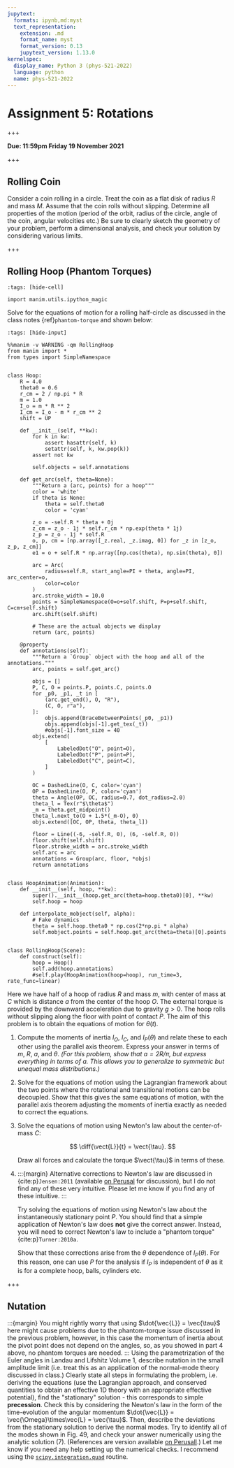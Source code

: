 ```yaml
---
jupytext:
  formats: ipynb,md:myst
  text_representation:
    extension: .md
    format_name: myst
    format_version: 0.13
    jupytext_version: 1.13.0
kernelspec:
  display_name: Python 3 (phys-521-2022)
  language: python
  name: phys-521-2022
---
```


# Assignment 5: Rotations

+++

**Due: 11:59pm Friday 19 November 2021**

+++

## Rolling Coin
Consider a coin rolling in a circle.  Treat the coin as a flat disk of radius $R$ and
mass $M$.  Assume that the coin rolls without slipping.  Determine all properties of the
motion (period of the orbit, radius of the circle, angle of the coin, angular velocities
etc.)  Be sure to clearly sketch the geometry of your problem, perform a dimensional
analysis, and check your solution by considering various limits.

+++

## Rolling Hoop (Phantom Torques)

```{code-cell} ipython3
:tags: [hide-cell]

import manim.utils.ipython_magic
```

Solve for the equations of motion for a rolling half-circle as discussed in the class
notes {ref}`phantom-torque` and shown below:


```{code-cell} ipython3
:tags: [hide-input]

%%manim -v WARNING -qm RollingHoop
from manim import *
from types import SimpleNamespace


class Hoop:
    R = 4.0
    theta0 = 0.6
    r_cm = 2 / np.pi * R
    m = 1.0
    I_o = m * R ** 2
    I_cm = I_o - m * r_cm ** 2
    shift = UP

    def __init__(self, **kw):
        for k in kw:
            assert hasattr(self, k)
            setattr(self, k, kw.pop(k))
        assert not kw
        
        self.objects = self.annotations

    def get_arc(self, theta=None):
        """Return a (arc, points) for a hoop"""
        color = 'white'
        if theta is None:
            theta = self.theta0
            color = 'cyan'
            
        z_o = -self.R * theta + 0j
        z_cm = z_o - 1j * self.r_cm * np.exp(theta * 1j)
        z_p = z_o - 1j * self.R
        o, p, cm = [np.array([_z.real, _z.imag, 0]) for _z in [z_o, z_p, z_cm]]
        e1 = o + self.R * np.array([np.cos(theta), np.sin(theta), 0])

        arc = Arc(
            radius=self.R, start_angle=PI + theta, angle=PI, arc_center=o,
            color=color
        )
        arc.stroke_width = 10.0
        points = SimpleNamespace(O=o+self.shift, P=p+self.shift, C=cm+self.shift)
        arc.shift(self.shift)
        
        # These are the actual objects we display
        return (arc, points)

    @property
    def annotations(self):
        """Return a `Group` object with the hoop and all of the annotations."""
        arc, points = self.get_arc()
        
        objs = []
        P, C, O = points.P, points.C, points.O
        for _p0, _p1, _t in [
            (arc.get_end(), O, "R"),
            (C, O, r"a"),
        ]:
            objs.append(BraceBetweenPoints(_p0, _p1))
            objs.append(objs[-1].get_tex(_t))
            #objs[-1].font_size = 40
        objs.extend(
            [
                LabeledDot("O", point=O),
                LabeledDot("P", point=P),
                LabeledDot("C", point=C),
            ]
        )
        
        OC = DashedLine(O, C, color='cyan')
        OP = DashedLine(O, P, color='cyan')
        theta = Angle(OP, OC, radius=0.7, dot_radius=2.0)
        theta_l = Tex(r"$\theta$")
        _m = theta.get_midpoint()
        theta_l.next_to(O + 1.5*(_m-O), 0)
        objs.extend([OC, OP, theta, theta_l])

        floor = Line((-6, -self.R, 0), (6, -self.R, 0))
        floor.shift(self.shift)
        floor.stroke_width = arc.stroke_width
        self.arc = arc
        annotations = Group(arc, floor, *objs)
        return annotations


class HoopAnimation(Animation):
    def __init__(self, hoop, **kw):
        super().__init__(hoop.get_arc(theta=hoop.theta0)[0], **kw)
        self.hoop = hoop
        
    def interpolate_mobject(self, alpha):
        # Fake dynamics
        theta = self.hoop.theta0 * np.cos(2*np.pi * alpha)
        self.mobject.points = self.hoop.get_arc(theta=theta)[0].points
        

class RollingHoop(Scene):
    def construct(self):
        hoop = Hoop()
        self.add(hoop.annotations)
        #self.play(HoopAnimation(hoop=hoop), run_time=3, rate_func=linear)
```

Here we have half of a hoop of radius $R$ and mass $m$, with center of mass at $C$ which
is distance $a$ from the center of the hoop $O$.  The external torque is provided
by the downward acceleration due to gravity $g>0$.  The hoop rolls without slipping
along the floor with point of contact $P$.  The aim of this problem is to obtain the
equations of motion for $\theta(t)$.

1. Compute the moments of inertia $I_{O}$, $I_{C}$, and $I_{P}(\theta)$ and relate these
   to each other using the parallel axis theorem.  Express your answer in terms of $m$,
   $R$, $a$, and $\theta$.  *(For this problem, show that $a=2R/\pi$, but express
   everything in terms of $a$.  This allows you to generalize to symmetric but unequal
   mass distributions.)* 
2. Solve for the equations of motion using the Lagrangian framework about the two points
   where the rotational and transitional motions can be decoupled.  Show that this gives
   the same equations of motion, with the parallel axis theorem adjusting the moments of
   inertia exactly as needed to correct the equations.
3. Solve the equations of motion using Newton's law about the center-of-mass $C$:

   $$
     \diff{\vect{L}}{t} = \vect{\tau}.
   $$
   
   Draw all forces and calculate the torque $\vect{\tau}$ in terms of these.
   
4. :::{margin}
   Alternative corrections to Newton's law are discussed in {cite:p}`Jensen:2011`
   (available [on
   Perusal](https://app.perusall.com/courses/2021-fall-physics-521-pullm-1-01-01645-classical-mechanics-i/rules-for-rolling-as-a-rotation-about-the-instantaneous-point-of-contact-73799225)
   for discussion), but I 
   do not find any of these very intuitive.  Please let me know if you find any of these
   intuitive.
   :::

   Try solving the equations of motion using Newton's law about the instantaneously
   stationary point $P$.  You should find that a simple application of Newton's law does
   **not** give the correct answer.  Instead, you will need to correct Newton's law to
   include a "phantom torque" {cite:p}`Turner:2010a`.
   
   Show that these corrections arise from the $\theta$ dependence of $I_{P}(\theta)$.
   For this reason, one can use $P$ for the analysis if $I_{P}$ is independent of
   $\theta$ as it is for a complete hoop, balls, cylinders etc.

+++

## Nutation

:::{margin}
You might rightly worry that using $\dot{\vec{L}} = \vec{\tau}$ here might cause
problems due to the phantom-torque issue discussed in the previous problem, however, in
this case the momentum of inertia about the pivot point does not depend on the angles,
so, as you showed in part 4 above, no phantom torques are needed.
:::
Using the parametrization of the Euler angles in Landau and Lifshitz Volume 1, describe
nutation in the small amplitude limit (i.e. treat this as an application of the
normal-mode theory discussed in class.)  Clearly state all steps in formulating the
problem, i.e. deriving the equations (use the Lagrangian approach, and conserved
quantities to obtain an effective 1D theory with an appropriate effective potential),
find the "stationary" solution - this corresponds to simple **precession**.  Check this
by considering the Newton's law in the form of the time-evolution of the angular
momentum $\dot{\vec{L}} = \vec{\Omega}\times\vec{L} = \vec{\tau}$.  Then, describe the
deviations from the stationary solution to derive the normal modes.  Try to identify all
of the modes shown in Fig. 49, and check your answer numerically using the analytic
solution (7).  (References are version available [on
Perusall](https://app.perusall.com/courses/2021-fall-physics-521-pullm-1-01-01645-classical-mechanics-i/ll_6-rigidbody).)
Let me know if you need any help setting up the numerical checks.  I recommend using the
[`scipy.integration.quad`](https://docs.scipy.org/doc/scipy/reference/generated/scipy.integrate.quad.html)
routine.
